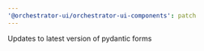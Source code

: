 ```yaml
---
'@orchestrator-ui/orchestrator-ui-components': patch
---
```


Updates to latest version of pydantic forms
